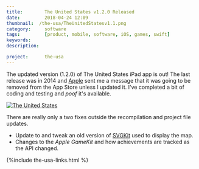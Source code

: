 ```yaml
---
title: 		  The United States v1.2.0 Released
date: 		  2018-04-24 12:09
thumbnail: 	/the-usa/TheUnitedStatesv1.1.png
category:	  software
tags: 		  [product, mobile, software, iOS, games, swift]
keywords:
description:

project: 	  the-usa
---
```

The updated version (1.2.0) of The United States iPad app is out! The last release was in 2014 and [Apple](http://apple.com) sent me a message that it was going to be removed from the App Store unless I updated it. I've completed a bit of coding and testing and *poof* it's available.


[![The United States][screenshot]][appstore]

There are really only a two fixes outside the recompilation and project file updates.

* Update to and tweak an old version of [SVGKit](https://github.com/stephenhouser/SVGKit) used to display the map.
* Changes to the _Apple GameKit_ and how achievements are tracked as the API changed.

{%include the-usa-links.html %}


  [appicon]: http://a3.mzstatic.com/us/r30/Purple3/v4/02/93/2b/02932b52-b671-9400-177c-4c2ede537434/icon175x175.png
  [appstore]: http://itunes.apple.com/us/app/the-united-states/id503146680?ls=1&amp;mt=8
  [screenshot]: {{site.baseurl}}/assets/the-usa/the-united-states.png